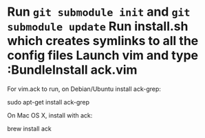 Run `git submodule init` and `git submodule update`
Run install.sh which creates symlinks to all the config files
Launch vim and type :BundleInstall
ack.vim
=======

For vim.ack to run, on Debian/Ubuntu install ack-grep:

sudo apt-get install ack-grep

On Mac OS X, install with ack:

brew install ack
